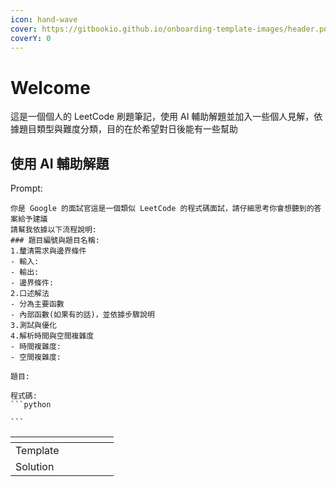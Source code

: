 ```yaml
---
icon: hand-wave
cover: https://gitbookio.github.io/onboarding-template-images/header.png
coverY: 0
---
```


# Welcome

這是一個個人的 LeetCode 刷題筆記，使用 AI 輔助解題並加入一些個人見解，依據題目類型與難度分類，目的在於希望對日後能有一些幫助



## 使用 AI 輔助解題

Prompt:

````
你是 Google 的面試官這是一個類似 LeetCode 的程式碼面試，請仔細思考你會想聽到的答案給予建議
請幫我依據以下流程說明: 
### 題目編號與題目名稱: 
1.釐清需求與邊界條件 
- 輸入: 
- 輸出:
- 邊界條件:
2.口述解法 
- 分為主要函數
- 內部函數(如果有的話)，並依據步驟說明 
3.測試與優化 
4.解析時間與空間複雜度
- 時間複雜度:
- 空間複雜度:

題目: 

程式碼:
```python

```
````

<table data-view="cards"><thead><tr><th></th><th></th><th data-type="files"></th><th data-hidden data-card-cover data-type="files"></th><th data-hidden></th><th data-hidden data-card-target data-type="content-ref"></th></tr></thead><tbody><tr><td>Template</td><td></td><td></td><td></td><td></td><td></td></tr><tr><td>Solution</td><td></td><td></td><td></td><td></td><td></td></tr></tbody></table>

